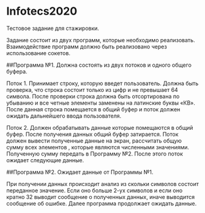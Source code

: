 # Infotecs2020

Тестовое задание для стажировки.

Задание состоит из двух программ, которые необходимо реализовать. Взаимодействие программ должно быть реализовано через использование сокетов.

##Программа  №1. 
Должна состоять из двух потоков и одного общего буфера.

Поток 1. Принимает строку, которую введет  пользователь. Должна быть проверка, что строка состоит только из цифр и не превышает 64 символа. 
После проверки строка должна быть  отсортирована по убыванию и все четные элементы заменены на латинские буквы «КВ». 
После данная строка помещается  в общий буфер и поток должен ожидать дальнейшего ввода пользователя.

Поток 2. Должен  обрабатывать  данные которые помещаются в общий буфер. После получения данных общий буфер затирается. 
Поток должен вывести полученные данные на экран, рассчитать  общую  сумму всех  элементов , которые являются численными значениями. 
Полученную сумму передать в Программу №2. После этого поток ожидает следующие данные.

##Программа №2. 
Ожидает данные от  Программы №1. 

При получении  данных происходит анализ из скольки символов состоит переданное значение. 
Если оно больше 2-ух символов и если оно кратно 32 выводит сообщение о полученных данных, иначе выводится сообщение об ошибке. 
Далее программа продолжает ожидать данные.